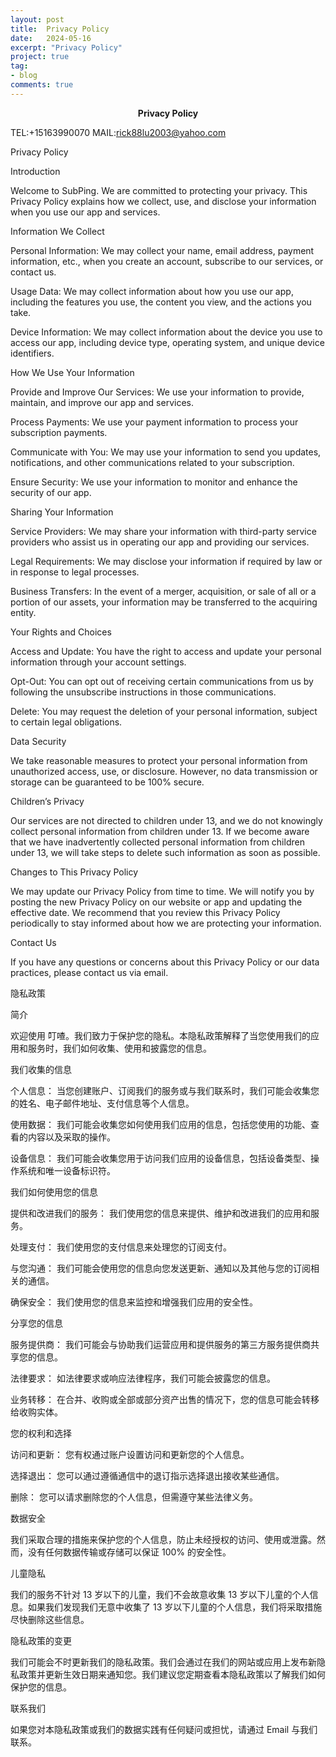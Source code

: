 ```yaml
---
layout: post
title:  Privacy Policy
date:   2024-05-16
excerpt: "Privacy Policy"
project: true
tag:
- blog
comments: true
---
```

 
    
<center><b>Privacy Policy</b></center>
     


TEL:+15163990070 
MAIL:rick88lu2003@yahoo.com   <br>


Privacy Policy

Introduction

Welcome to SubPing. We are committed to protecting your privacy. This Privacy Policy explains how we collect, use, and disclose your information when you use our app and services.

Information We Collect

Personal Information: We may collect your name, email address, payment information, etc., when you create an account, subscribe to our services, or contact us.

Usage Data: We may collect information about how you use our app, including the features you use, the content you view, and the actions you take.

Device Information: We may collect information about the device you use to access our app, including device type, operating system, and unique device identifiers.

How We Use Your Information

Provide and Improve Our Services: We use your information to provide, maintain, and improve our app and services.

Process Payments: We use your payment information to process your subscription payments.

Communicate with You: We may use your information to send you updates, notifications, and other communications related to your subscription.

Ensure Security: We use your information to monitor and enhance the security of our app.

Sharing Your Information

Service Providers: We may share your information with third-party service providers who assist us in operating our app and providing our services.

Legal Requirements: We may disclose your information if required by law or in response to legal processes.

Business Transfers: In the event of a merger, acquisition, or sale of all or a portion of our assets, your information may be transferred to the acquiring entity.

Your Rights and Choices

Access and Update: You have the right to access and update your personal information through your account settings.

Opt-Out: You can opt out of receiving certain communications from us by following the unsubscribe instructions in those communications.

Delete: You may request the deletion of your personal information, subject to certain legal obligations.

Data Security

We take reasonable measures to protect your personal information from unauthorized access, use, or disclosure. However, no data transmission or storage can be guaranteed to be 100% secure.

Children’s Privacy

Our services are not directed to children under 13, and we do not knowingly collect personal information from children under 13. If we become aware that we have inadvertently collected personal information from children under 13, we will take steps to delete such information as soon as possible.

Changes to This Privacy Policy

We may update our Privacy Policy from time to time. We will notify you by posting the new Privacy Policy on our website or app and updating the effective date. We recommend that you review this Privacy Policy periodically to stay informed about how we are protecting your information.

Contact Us

If you have any questions or concerns about this Privacy Policy or our data practices, please contact us via email.


隐私政策


简介

欢迎使用 叮喳。我们致力于保护您的隐私。本隐私政策解释了当您使用我们的应用和服务时，我们如何收集、使用和披露您的信息。

我们收集的信息

个人信息： 当您创建账户、订阅我们的服务或与我们联系时，我们可能会收集您的姓名、电子邮件地址、支付信息等个人信息。

使用数据： 我们可能会收集您如何使用我们应用的信息，包括您使用的功能、查看的内容以及采取的操作。

设备信息： 我们可能会收集您用于访问我们应用的设备信息，包括设备类型、操作系统和唯一设备标识符。

我们如何使用您的信息

提供和改进我们的服务： 我们使用您的信息来提供、维护和改进我们的应用和服务。

处理支付： 我们使用您的支付信息来处理您的订阅支付。

与您沟通： 我们可能会使用您的信息向您发送更新、通知以及其他与您的订阅相关的通信。

确保安全： 我们使用您的信息来监控和增强我们应用的安全性。

分享您的信息

服务提供商： 我们可能会与协助我们运营应用和提供服务的第三方服务提供商共享您的信息。

法律要求： 如法律要求或响应法律程序，我们可能会披露您的信息。

业务转移： 在合并、收购或全部或部分资产出售的情况下，您的信息可能会转移给收购实体。

您的权利和选择

访问和更新： 您有权通过账户设置访问和更新您的个人信息。

选择退出： 您可以通过遵循通信中的退订指示选择退出接收某些通信。

删除： 您可以请求删除您的个人信息，但需遵守某些法律义务。

数据安全

我们采取合理的措施来保护您的个人信息，防止未经授权的访问、使用或泄露。然而，没有任何数据传输或存储可以保证 100% 的安全性。

儿童隐私

我们的服务不针对 13 岁以下的儿童，我们不会故意收集 13 岁以下儿童的个人信息。如果我们发现我们无意中收集了 13 岁以下儿童的个人信息，我们将采取措施尽快删除这些信息。

隐私政策的变更

我们可能会不时更新我们的隐私政策。我们会通过在我们的网站或应用上发布新隐私政策并更新生效日期来通知您。我们建议您定期查看本隐私政策以了解我们如何保护您的信息。

联系我们

如果您对本隐私政策或我们的数据实践有任何疑问或担忧，请通过 Email 与我们联系。
	
	 
  
 

 
 
 
